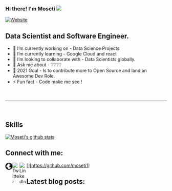### Hi there! I'm Moseti <img src="https://media.giphy.com/media/hvRJCLFzcasrR4ia7z/giphy.gif" width="25px">
[![Website](https://img.shields.io/badge/Text-Text-green?style=flat-square)](https://google.com)

## Data Scientist and Software Engineer.
- 🔭 I’m currently working on -  Data Science Projects 
- 🌱 I’m currently learning -  Google Cloud and  react
- 👯 I’m looking to collaborate with - Data Scientists globally.
- 💬 Ask me about - ❔❔❔❔
- 🥅 2021 Goal -  Is to contribute more to Open Source and land an Awesome Dev Role.
- ⚡ Fun fact - Code make me see !
<br />

<hr />
<br />

## Skills 

<!-- ❔❔❔❔ means username in below README.md -->
<!-- Also feel free to update second URL to any URL -->
[![Moseti's github stats](https://github-readme-stats.vercel.app/api?username=moseti1&count_private=true&include_all_commits=true&theme=radical)](https://google.com)

## Connect with me:
[<img align="left" alt="Github" width="22px" src="https://raw.githubusercontent.com/iconic/open-iconic/master/svg/globe.svg" />][https://github.com/moseti1]
[<img align="left" alt="Twitter" width="22px" src="https://cdn.jsdelivr.net/npm/simple-icons@v3/icons/twitter.svg" />][twitter]
[<img align="left" alt="LinkedIn" width="22px" src="https://cdn.jsdelivr.net/npm/simple-icons@v3/icons/linkedin.svg" />][linkedin]
<br />

<!-- Optional if you have blogs -->
## Latest blog posts:
<!-- BLOG-POST-LIST:START -->
<!-- BLOG-POST-LIST:END -->

<!-- This section you create this variables that are used above -->
[website]: https://google.com
[twitter]: https://twitter.com/DerrickMoseti1
[linkedin]: https://www.linkedin.com/in/derrick-moseti-b81bb7191/


